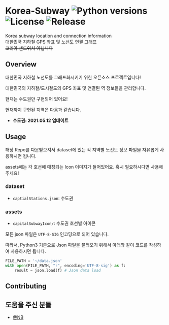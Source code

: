 # Korea-Subway ![Python versions](https://img.shields.io/badge/Language-Python3-blue) ![License](https://img.shields.io/badge/License-MIT-green) ![Release](https://img.shields.io/badge/Last_Update-2021.05.12-red)
Korea subway location and connection information <br>
대한민국 지하철 GPS 좌표 및 노선도 연결 그래프 <br>
~~코리아 샌드위치 아닙니다~~<br>

## Overview

대한민국 지하철 노선도를 그래프화시키기 위한 오픈소스 프로젝트입니다! 

대한민국의 지하철/도시철도의 GPS 좌표 및 연결된 역 정보들을 관리합니다.

현재는 수도권만 구현되어 있어요!



현재까지 구현된 지역은 다음과 같습니다.

- **수도권: 2021.05.12 업데이트**



## Usage

해당 Repo를 다운받으셔서 dataset에 있는 각 지역별 노선도 정보 파일을 자유롭게 사용하시면 됩니다.

assets에는 각 호선에 매칭되는 Icon 이미지가 들어있어요. 혹시 필요하시다면 사용해주세요!

### dataset

- `captialStations.json`: 수도권

### assets

- `capitalSubwayIcon/`: 수도권 호선별 아이콘



모든 json 파일은 `UTF-8-SIG` 인코딩으로 되어 있습니다. 

따라서, Python3 기준으로 Json 파일을 불러오기 위해서 아래와 같이 코드를 작성하여 사용하시면 됩니다.

```python
FILE_PATH = '~/data.json'
with open(FILE_PATH, "r", encoding='UTF-8-sig') as f:
    result = json.load(f) # Json data load
```





## Contributing





## 도움을 주신 분들

- [@NB](https://github.com/altmshfkgudtjr)

